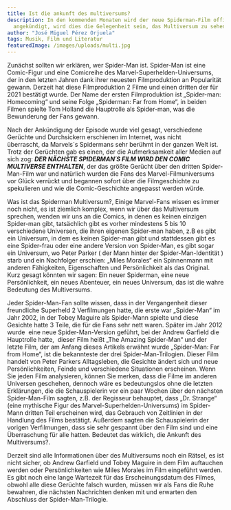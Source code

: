```yaml
---
title: Ist die ankunft des multiversums?
description: In den kommenden Monaten wird der neue Spiderman-Film offiziell
  angekündigt, wird dies die Gelegenheit sein, das Multiversum zu sehen?
author: "José Miguel Pérez Orjuela"
tags: Musik, Film und Literatur
featuredImage: /images/uploads/multi.jpg
---
```

Zunächst sollten wir erklären, wer Spider-Man ist. Spider-Man ist eine Comic-Figur und eine Comicreihe des Marvel-Superhelden-Universums, der in den letzten Jahren dank ihrer neuesten Filmproduktion an Popularität gewann. Derzeit hat diese Filmproduktion 2 Filme und einen dritten der für 2021 bestätigt wurde. Der Name der ersten Filmproduktion ist „Spider-man: Homecoming“ und seine Folge „Spiderman: Far from Home“, in beiden Filmen spielte Tom Holland die Hauptrolle als Spider-man, was die Bewunderung der Fans gewann.

Nach der Ankündigung der Episode wurde viel gesagt, verschiedene Gerüchte und Durchsickern erschienen im Internet, was nicht überrascht, da Marvels´s Spidermans sehr berühmt in der ganzen Welt ist. Trotz der Gerüchten gab es einen, der die Aufmerksamkeit aller Medien auf sich zog: ***DER NÄCHSTE SPIDERMAN´S FILM WIRD DEN COMIC MULTIVERSE ENTHALTEN***, der das größte Gerücht über den dritten Spider-Man-Film war und natürlich wurden die Fans des Marvel-Filmuniversums vor Glück verrückt und begannen sofort über die Filmgeschichte zu spekulieren und wie die Comic-Geschichte angepasst werden würde.

Was ist das Spiderman Multiversum?, Einige Marvel-Fans wissen es immer noch nicht, es ist ziemlich komplex, wenn wir über das Multiversum sprechen, wenden wir uns an die Comics, in denen es keinen einzigen Spider-man gibt, tatsächlich gibt es vorher mindestens 5 bis 10 verschiedene Universen, die ihren eigenen Spider-man haben, z.B es gibt ein Universum, in dem es keinen Spider-man gibt und stattdessen gibt es eine Spider-frau oder eine andere Version von Spider-Man, es gibt sogar ein Universum, wo Peter Parker ( der Mann hinter der Spider-Man-Identität ) starb und ein Nachfolger erschien: „Miles Morales“ ein Spinnenmann mit anderen Fähigkeiten, Eigenschaften und Persönlichkeit als das Original. Kurz gesagt könnten wir sagen: Ein neuer Spiderman, eine neue Persönlichkeit, ein neues Abenteuer, ein neues Universum, das ist die wahre Bedeutung des Multiversums.

Jeder Spider-Man-Fan sollte wissen, dass in der Vergangenheit dieser freundliche Superheld 2 Verfilmungen hatte, die erste war „Spider-Man“ im Jahr 2002, in der Tobey Maguire als Spider-Mann spielte und diese Gesichte hatte 3 Teile, die für die Fans sehr nett waren. Später im Jahr 2012 wurde  eine neue Spider-Man-Version geführt, bei der Andrew Garfield die Hauptrolle hatte,  dieser Film heißt „The Amazing Spider-Man“ und der letzte Film, der am Anfang dieses Artikels erwähnt wurde „Spider-Man: Far from Home“, ist die bekannteste der drei Spider-Man-Trilogien. Dieser Film handelt von Peter Parkers Alltagsleben, die Gesichte ändert sich und neue Persönlichkeiten, Feinde und verschiedene Situationen erscheinen. Wenn Sie jeden Film analysieren, können Sie merken, dass die Filme im anderen Universen geschehen, dennoch wäre es bedeutungslos ohne die letzten Erklärungen, die die Schauspielerin vor ein paar Wochen über den nächsten Spider-Man-Film sagten, z.B. der Regisseur behauptet, dass „Dr. Strange“ (eine mythische Figur des Marvel-Superhelden-Universums) im Spider-Mann dritten Teil erscheinen wird, das Gebrauch von Zeitlinien in der Handlung des Films bestätigt. Außerdem sagten die Schauspielerin der vorigen Verfilmungen, dass sie sehr gespannt über den Film sind und eine Überraschung für alle hatten. Bedeutet das wirklich, die Ankunft des Multiversums?.

Derzeit sind alle Informationen über des Multiversums noch ein Rätsel, es ist nicht sicher, ob Andrew Garfield und Tobey Maguire in dem Film auftauchen werden oder Persönlichkeiten wie Miles Morales im Film eingeführt werden. Es gibt noch eine lange Wartezeit für das Erscheinungsdatum des Filmes, obwohl alle diese Gerüchte falsch wurden, müssen wir als Fans die Ruhe bewahren, die nächsten Nachrichten denken mit und erwarten den Abschluss der Spider-Man-Trilogie.